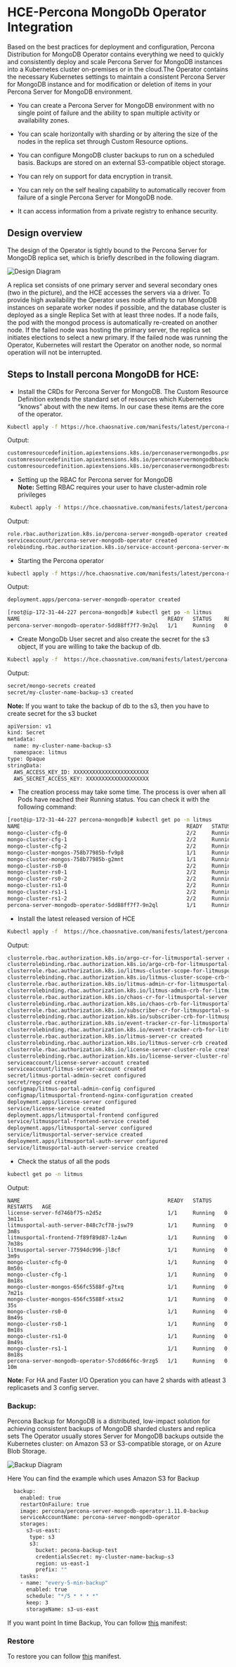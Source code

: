 # HCE-Percona MongoDb Operator Integration
Based on the best practices for deployment and configuration, Percona Distribution for MongoDB Operator contains everything we need to quickly and consistently deploy and scale Percona Server for MongoDB instances into a Kubernetes cluster on-premises or in the cloud.The Operator contains the necessary Kubernetes settings to maintain a consistent Percona Server for MongoDB instance and for modification or deletion of items in your Percona Server for MongoDB environment. 

- You can create a Percona Server for MongoDB environment with no single point of failure and the ability to span multiple activity or availability zones.

- You can scale horizontally with sharding or by altering the size of the nodes in the replica set through Custom Resource options.

- You can configure MongoDB cluster backups to run on a scheduled basis. Backups are stored on an external S3-compatible object storage.

- You can rely on support for data encryption in transit.

- You can rely on the self healing capability to automatically recover from failure of a single Percona Server for MongoDB node.

- It can access information from a private registry to enhance security.

## Design overview

The design of the Operator is tightly bound to the Percona Server for MongoDB replica set, which is briefly described in the following diagram.

![Design Diagram](./images/replication.png)

A replica set consists of one primary server and several secondary ones (two in the picture), and the HCE  accesses the servers via a driver.
To provide high availability the Operator uses node affinity to run MongoDB instances on separate worker nodes if possible, and the database cluster is deployed as a single Replica Set with at least three nodes. If a node fails, the pod with the mongod process is automatically re-created on another node. If the failed node was hosting the primary server, the replica set initiates elections to select a new primary. If the failed node was running the Operator, Kubernetes will restart the Operator on another node, so normal operation will not be interrupted.

## Steps to Install percona MongoDB for HCE:

- Install the CRDs for Percona Server for MongoDB. The Custom Resource Definition extends the standard set of resources which Kubernetes “knows” about with the new items. In our case these items are the core of the operator.
```bash
Kubectl apply -f https://hce.chaosnative.com/manifests/latest/percona-mongo/percona-mongodb-crd.yaml
```

Output:
```bash
customresourcedefinition.apiextensions.k8s.io/perconaservermongodbs.psmdb.percona.com created
customresourcedefinition.apiextensions.k8s.io/perconaservermongodbbackups.psmdb.percona.com created
customresourcedefinition.apiextensions.k8s.io/perconaservermongodbrestores.psmdb.percona.com created
```
-  Setting up the RBAC for Percona server for MongoDB\
**Note:** Setting RBAC requires your user to have cluster-admin role privileges
```bash
 Kubectl apply -f https://hce.chaosnative.com/manifests/latest/percona-mongo/percona-mongodb-rbac.yaml
```
Output:
```bash
role.rbac.authorization.k8s.io/percona-server-mongodb-operator created
serviceaccount/percona-server-mongodb-operator created
rolebinding.rbac.authorization.k8s.io/service-account-percona-server-mongodb-operator created
```
- Starting the Percona operator
```bash
kubectl apply -f https://hce.chaosnative.com/manifests/latest/percona-mongo/percona-operator.yaml
```
Output:
```bash
deployment.apps/percona-server-mongodb-operator created

[root@ip-172-31-44-227 percona-mongodb]# kubectl get po -n litmus
NAME                                               READY   STATUS    RESTARTS   AGE
percona-server-mongodb-operator-5dd88ff7f7-9n2ql   1/1     Running   0          15s

```
- Create MongoDb User secret and also create the secret for the s3 object, If you are willing to take the backup of db.
```bash
Kubectl apply -f  https://hce.chaosnative.com/manifests/latest/percona-mongo/percona-secret.yaml
```
Output:
```bash
secret/mongo-secrets created
secret/my-cluster-name-backup-s3 created
```
**Note:** If you want to take the backup of db to the s3, then you have to create secret for the s3 bucket
```bash
apiVersion: v1
kind: Secret
metadata:
  name: my-cluster-name-backup-s3
  namespace: litmus
type: Opaque
stringData:
  AWS_ACCESS_KEY_ID: XXXXXXXXXXXXXXXXXXXXXXXX
  AWS_SECRET_ACCESS_KEY: XXXXXXXXXXXXXXXXXXXX
```
- The creation process may take some time. The process is over when all Pods have reached their Running status. You can check it with the following command:
```bash
[root@ip-172-31-44-227 percona-mongodb]# kubectl get po -n litmus
NAME                                                     READY   STATUS      RESTARTS   AGE
mongo-cluster-cfg-0                                      2/2     Running     0          5m25s
mongo-cluster-cfg-1                                      2/2     Running     0          4m46s
mongo-cluster-cfg-2                                      2/2     Running     0          4m4s
mongo-cluster-mongos-758b77985b-fv9p8                    1/1     Running     0          3m16s
mongo-cluster-mongos-758b77985b-g2mnt                    1/1     Running     0          3m16s
mongo-cluster-rs0-0                                      2/2     Running     0          5m25s
mongo-cluster-rs0-1                                      2/2     Running     0          4m46s
mongo-cluster-rs0-2                                      2/2     Running     0          4m7s
mongo-cluster-rs1-0                                      2/2     Running     0          5m25s
mongo-cluster-rs1-1                                      2/2     Running     0          4m43s
mongo-cluster-rs1-2                                      2/2     Running     0          4m4s
percona-server-mongodb-operator-5dd88ff7f7-9n2ql         1/1     Running     0          11m
```
- Install the latest released version of HCE
```bash
Kubectl apply -f  https://hce.chaosnative.com/manifests/latest/percona-mongo/hce-cluster-scope.yaml 
```
Output:
```bash
clusterrole.rbac.authorization.k8s.io/argo-cr-for-litmusportal-server created
clusterrolebinding.rbac.authorization.k8s.io/argo-crb-for-litmusportal-server 
clusterrole.rbac.authorization.k8s.io/litmus-cluster-scope-for-litmusportal-server created
clusterrolebinding.rbac.authorization.k8s.io/litmus-cluster-scope-crb-for-litmusportal-server created
clusterrole.rbac.authorization.k8s.io/litmus-admin-cr-for-litmusportal-server created
clusterrolebinding.rbac.authorization.k8s.io/litmus-admin-crb-for-litmusportal-server created
clusterrole.rbac.authorization.k8s.io/chaos-cr-for-litmusportal-server created
clusterrolebinding.rbac.authorization.k8s.io/chaos-crb-for-litmusportal-server created
clusterrole.rbac.authorization.k8s.io/subscriber-cr-for-litmusportal-server created
clusterrolebinding.rbac.authorization.k8s.io/subscriber-crb-for-litmusportal-server created
clusterrole.rbac.authorization.k8s.io/event-tracker-cr-for-litmusportal-server created
clusterrolebinding.rbac.authorization.k8s.io/event-tracker-crb-for-litmusportal-server created
clusterrole.rbac.authorization.k8s.io/litmus-server-cr created
clusterrolebinding.rbac.authorization.k8s.io/litmus-server-crb created
clusterrole.rbac.authorization.k8s.io/license-server-cluster-role created
clusterrolebinding.rbac.authorization.k8s.io/license-server-cluster-role-binding created
serviceaccount/license-server-account created
serviceaccount/litmus-server-account created
secret/litmus-portal-admin-secret configured
secret/regcred created
configmap/litmus-portal-admin-config configured
configmap/litmusportal-frontend-nginx-configuration created
deployment.apps/license-server configured
service/license-service created
deployment.apps/litmusportal-frontend configured
service/litmusportal-frontend-service created
deployment.apps/litmusportal-server configured
service/litmusportal-server-service created
deployment.apps/litmusportal-auth-server configured
service/litmusportal-auth-server-service created
```
- Check the status of all the pods
```bash
kubectl get po -n litmus
```
Output:
```
NAME                                               READY   STATUS    RESTARTS   AGE
license-server-fd746bf75-n2d5z                     1/1     Running   0          3m11s
litmusportal-auth-server-848c7cf78-jsw79           1/1     Running   0          3m8s
litmusportal-frontend-7f89f89d87-lz4wn             1/1     Running   0          7m38s
litmusportal-server-77594dc996-jl8cf               1/1     Running   0          3m9s
mongo-cluster-cfg-0                                1/1     Running   0          8m50s
mongo-cluster-cfg-1                                1/1     Running   0          8m18s
mongo-cluster-mongos-656fc5588f-g7txq              1/1     Running   0          7m21s
mongo-cluster-mongos-656fc5588f-xtsx2              1/1     Running   0          35s
mongo-cluster-rs0-0                                1/1     Running   0          8m49s
mongo-cluster-rs0-1                                1/1     Running   0          8m18s
mongo-cluster-rs1-0                                1/1     Running   0          8m49s
mongo-cluster-rs1-1                                1/1     Running   0          8m18s
percona-server-mongodb-operator-57cdd66f6c-9rzg5   1/1     Running   0          10m
```
**Note:**  For HA and Faster I/O Operation you can have 2 shards with atleast 3 replicasets and 3 config server.

### Backup:
Percona Backup for MongoDB is a distributed, low-impact solution for achieving consistent backups of MongoDB sharded clusters and replica sets
The Operator usually stores Server for MongoDB backups outside the Kubernetes cluster: on Amazon S3 or S3-compatible storage, or on Azure Blob Storage.

![Backup Diagram](./images/backup-s3.png)

Here You can find the example  which uses  Amazon S3 for Backup
```bash
  backup:
    enabled: true
    restartOnFailure: true
    image: percona/percona-server-mongodb-operator:1.11.0-backup
    serviceAccountName: percona-server-mongodb-operator
    storages:
      s3-us-east:
       type: s3
       s3:
         bucket: pecona-backup-test
         credentialsSecret: my-cluster-name-backup-s3
         region: us-east-1
         prefix: ""
    tasks:
    - name: "every-5-min-backup"
      enabled: true
      schedule: "*/5 * * * *"
      keep: 3
      storageName: s3-us-east
```

If you want point In time Backup, You can follow [this](https://github.com/chaosnative/hce-charts/blob/main/k8s-manifests/percona-mongo/percona-backup.yaml) manifest: 

### Restore
To restore you can  follow [this](https://github.com/chaosnative/hce-charts/blob/percona/k8s-manifests/main/percona-backup-restore.yaml) manifest.
